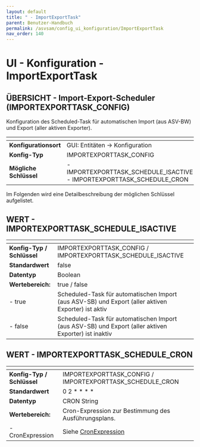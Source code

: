 ```yaml
---
layout: default
title: " - ImportExportTask"
parent: Benutzer-Handbuch
permalink: /asvsam/config_ui_konfiguration/ImportExportTask
nav_order: 140
---
```


# UI - Konfiguration - ImportExportTask


## ÜBERSICHT - Import-Export-Scheduler (IMPORTEXPORTTASK_CONFIG)

Konfiguration des Scheduled-Task für automatischen Import (aus ASV-BW) und Export (aller aktiven Exporter).

| <!-- -->               | <!-- -->                                                                  |
|------------------------|---------------------------------------------------------------------------|
| **Konfigurationsort**  | GUI: Entitäten -> Konfiguration                                           |
| **Konfig-Typ**         | IMPORTEXPORTTASK_CONFIG                                                   |
| **Mögliche Schlüssel** | - IMPORTEXPORTTASK_SCHEDULE_ISACTIVE<br/>- IMPORTEXPORTTASK_SCHEDULE_CRON |

Im Folgenden wird eine Detailbeschreibung der möglichen Schlüssel aufgelistet.

## WERT - IMPORTEXPORTTASK_SCHEDULE_ISACTIVE

| <!-- -->                   | <!-- -->                                                                                             |
|----------------------------|------------------------------------------------------------------------------------------------------|
| **Konfig-Typ / Schlüssel** | IMPORTEXPORTTASK_CONFIG / IMPORTEXPORTTASK_SCHEDULE_ISACTIVE                                         |
| **Standardwert**           | false                                                                                                |
| **Datentyp**               | Boolean                                                                                              |
| **Wertebereich:**          | true / false                                                                                         |
| - true                     | Scheduled-Task für automatischen Import (aus ASV-SB) und Export (aller aktiven Exporter) ist aktiv   |
| - false                    | Scheduled-Task für automatischen Import (aus ASV-SB) und Export (aller aktiven Exporter) ist inaktiv |

## WERT - IMPORTEXPORTTASK_SCHEDULE_CRON

| <!-- -->                   | <!-- -->                                                                                                                                            |
|----------------------------|-----------------------------------------------------------------------------------------------------------------------------------------------------|
| **Konfig-Typ / Schlüssel** | IMPORTEXPORTTASK_CONFIG / IMPORTEXPORTTASK_SCHEDULE_CRON                                                                                            |
| **Standardwert**           | 0 2 * * * *                                                                                                                                         |
| **Datentyp**               | CRON String                                                                                                                                         |
| **Wertebereich:**          | Cron-Expression zur Bestimmung des Ausführungsplans.                                                                                                |
| - CronExpression           | Siehe [CronExpression](https://docs.spring.io/spring-framework/docs/current/javadoc-api/org/springframework/scheduling/support/CronExpression.html) |
